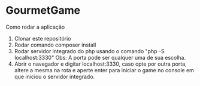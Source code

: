 # GourmetGame

Como rodar a aplicação
1. Clonar este repositório
2. Rodar comando composer install
3. Rodar servidor integrado do php usando o comando "php -S localhost:3330" Obs: A porta pode ser qualquer uma de sua escolha.
4. Abrir o navegador e digitar localhost:3330, caso opte por outra porta, altere a mesma na rota e aperte enter para iniciar o game no console em que iniciou o servidor integrado.